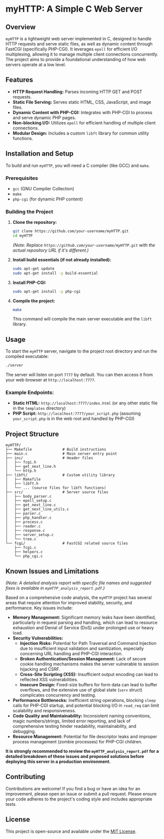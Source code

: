 # myHTTP: A Simple C Web Server

## Overview

`myHTTP` is a lightweight web server implemented in C, designed to handle HTTP requests and serve static files, as well as dynamic content through FastCGI (specifically PHP-CGI). It leverages `epoll` for efficient I/O multiplexing, allowing it to manage multiple client connections concurrently. The project aims to provide a foundational understanding of how web servers operate at a low level.

## Features

*   **HTTP Request Handling:** Parses incoming HTTP GET and POST requests.
*   **Static File Serving:** Serves static HTML, CSS, JavaScript, and image files.
*   **Dynamic Content with PHP-CGI:** Integrates with PHP-CGI to process and serve dynamic PHP pages.
*   **Non-blocking I/O:** Utilizes `epoll` for efficient handling of multiple client connections.
*   **Modular Design:** Includes a custom `libft` library for common utility functions.

## Installation and Setup

To build and run `myHTTP`, you will need a C compiler (like GCC) and `make`.

### Prerequisites

*   `gcc` (GNU Compiler Collection)
*   `make`
*   `php-cgi` (for dynamic PHP content)

### Building the Project

1.  **Clone the repository:**
    ```bash
    git clone https://github.com/your-username/myHTTP.git
    cd myHTTP
    ```
    *(Note: Replace `https://github.com/your-username/myHTTP.git` with the actual repository URL if it's different.)*

2.  **Install build essentials (if not already installed):**
    ```bash
    sudo apt-get update
    sudo apt-get install -y build-essential
    ```

3.  **Install PHP-CGI:**
    ```bash
    sudo apt-get install -y php-cgi
    ```

4.  **Compile the project:**
    ```bash
    make
    ```
    This command will compile the main server executable and the `libft` library.

## Usage

To start the `myHTTP` server, navigate to the project root directory and run the compiled executable:

```bash
./server
```

The server will listen on port `7777` by default. You can then access it from your web browser at `http://localhost:7777`.

### Example Endpoints:

*   **Static HTML:** `http://localhost:7777/index.html` (or any other static file in the `templates` directory)
*   **PHP Script:** `http://localhost:7777/your_script.php` (assuming `your_script.php` is in the web root and handled by PHP-CGI)

## Project Structure

```
myHTTP/
├── Makefile              # Build instructions
├── main.c                # Main server entry point
├── inc/                  # Header files
│   ├── fcgi.h
│   ├── get_next_line.h
│   └── http.h
├── libft/                # Custom utility library
│   ├── Makefile
│   ├── libft.h
│   └── ... (source files for libft functions)
├── src/                  # Server source files
│   ├── body_parser.c
│   ├── epoll_setup.c
│   ├── get_next_line.c
│   ├── get_next_line_utils.c
│   ├── parser.c
│   ├── php_handler.c
│   ├── process.c
│   ├── reader.c
│   ├── response.c
│   ├── server_setup.c
│   └── tree.c
└── fcgi/                 # FastCGI related source files
    ├── fcgi.c
    ├── helpers.c
    └── php_cgi.c
```

## Known Issues and Limitations

*(Note: A detailed analysis report with specific file names and suggested fixes is available in `myHTTP_analysis_report.pdf`.)*

Based on a comprehensive code analysis, the `myHTTP` project has several areas that require attention for improved stability, security, and performance. Key issues include:

*   **Memory Management:** Significant memory leaks have been identified, particularly in request parsing and handling, which can lead to resource exhaustion and Denial of Service (DoS) under prolonged use or heavy load.
*   **Security Vulnerabilities:**
    *   **Injection Risks:** Potential for Path Traversal and Command Injection due to insufficient input validation and sanitization, especially concerning URL handling and PHP-CGI interaction.
    *   **Broken Authentication/Session Management:** Lack of secure cookie handling mechanisms makes the server vulnerable to session hijacking and CSRF.
    *   **Cross-Site Scripting (XSS):** Insufficient output encoding can lead to reflected XSS vulnerabilities.
    *   **Insecure Design:** Fixed-size buffers for form data can lead to buffer overflows, and the extensive use of global state (`serv` struct) complicates concurrency and testing.
*   **Performance Bottlenecks:** Inefficient string operations, blocking `sleep` calls for PHP-CGI startup, and potential blocking I/O in `read_req` can limit scalability and responsiveness.
*   **Code Quality and Maintainability:** Inconsistent naming conventions, magic numbers/strings, limited error reporting, and lack of comprehensive testing hinder readability, maintainability, and debugging.
*   **Resource Management:** Potential for file descriptor leaks and improper process management (zombie processes) for PHP-CGI children.

**It is strongly recommended to review the `myHTTP_analysis_report.pdf` for a detailed breakdown of these issues and proposed solutions before deploying this server in a production environment.**

## Contributing

Contributions are welcome! If you find a bug or have an idea for an improvement, please open an issue or submit a pull request. Please ensure your code adheres to the project's coding style and includes appropriate tests.

## License

This project is open-source and available under the [MIT License](LICENSE).

